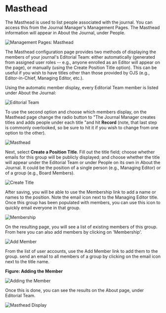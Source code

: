 # Masthead

The Masthead is used to list people associated with the journal. You can access this from the Journal Manager's Management Pages. The Masthead information will appear in About the Journal, under People.



![Management Pages: Masthead](images/chapter5/jm_masthead.png)


The Masthead configuration page provides two methods of displaying the members of your journal's Editorial Team: either automatically (generated from assigned user roles -- e.g., anyone enrolled as an Editor will appear on the page), or manually (using the Create Position Title option). This can be useful if you wish to have titles other than those provided by OJS (e.g., Editor-in-Chief, Managing Editor, etc.).

Using the automatic member display, every Editorial Team member is listed under About the Journal:

![Editorial Team](images/chapter5/editorial_team.png)



To use the second option and choose which members display, on the Masthead page change the radio button to "The Journal Manager creates titles and adds people under each title "and hit **Record** (note, that last step is commonly overlooked, so be sure to hit it if you wish to change from one option to the other).



![Masthead](images/chapter5/masthead.png)


Next, select **Create a Position Title**. Fill out the title field; choose whether emails for this group will be publicly displayed; and choose whether the title will appear under the Editorial Team or under People on its own in About the Journal. It could be the position of a single person (e.g., Managing Editor) or of a group (e.g., Board Members).




![Create Title](images/chapter5/masthead_create_title.png)




After saving, you will be able to use the Membership link to add a name or names to the position. Note the email icon next to the Managing Editor title. Once this group has been populated with members, you can use this icon to quickly email everyone in that group.




![Membership](images/chapter5/masthead_membership.png)


On the resulting page, you will see a list of existing members of this group. From here you can also add members by clicking on 'Membership'.



![Add Member](images/chapter5/masthead_add_member.png)


From the list of user accounts, use the Add Member link to add them to the group. send an email to all members of a group by clicking on the email icon next to the title name.

**Figure: Adding the Member**

![Adding the Member](images/chapter5/masthead_adding_member.png)

Once this is done, you can see the results on the About page, under Editorial Team.



![Masthead Display](images/chapter5/masthead_display.png)